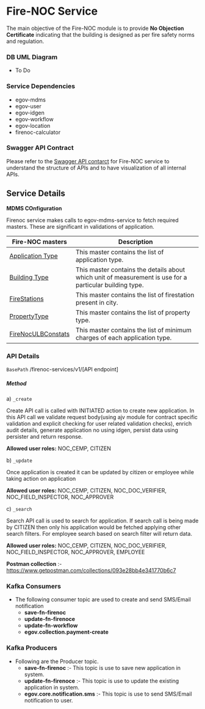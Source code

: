# Fire-NOC Service

The main objective of the Fire-NOC module is to provide **No Objection Certificate** indicating that the building is designed as per fire safety norms and regulation.
### DB UML Diagram
- To Do

### Service Dependencies
- egov-mdms
- egov-user
- egov-idgen
- egov-workflow
- egov-location
- firenoc-calculator

### Swagger API Contract

Please refer to the [Swagger API contarct](https://editor.swagger.io/?url=https://raw.githubusercontent.com/egovernments/DIGIT-OSS/master/municipal-services/docs/fire_noc_contract.yaml#!) for Fire-NOC service to understand the structure of APIs and to have visualization of all internal APIs.


## Service Details

**MDMS COnfiguration**

Firenoc service makes calls to egov-mdms-service to fetch required masters. These are significant in validations of application.


   | Fire-NOC masters                                                                                                                           | Description                                                                                                    |  
   | ------------------------------------------------------------------------------------------------------------------------------------------ | ---------------------------------------------------------------------------------------------------------------|
   | [Application Type](https://github.com/egovernments/egov-mdms-data/blob/master/data/pb/firenoc/ApplicationType.json)                        | This master contains the list of application type.                                                             |
   | [Building Type](https://github.com/egovernments/egov-mdms-data/blob/master/data/pb/firenoc/BuildingType.json)                              | This master contains the details about which unit of measurement is use for a particular building type.        | 
   | [FireStations](https://github.com/egovernments/egov-mdms-data/blob/master/data/pb/firenoc/FireStations.json)                               | This master contains the list of firestation present in city.                                                  |
   | [PropertyType](https://github.com/egovernments/egov-mdms-data/blob/master/data/pb/firenoc/PropertyType.json)                               | This master contains the list of property type.                                                                |
   | [FireNocULBConstats](https://github.com/egovernments/egov-mdms-data/blob/master/data/pb/amritsar/firenoc/FireNocULBConstats.json)          | This master contains the list of minimum charges of each application type.                                     |


### API Details

`BasePath` /firenoc-services/v1/[API endpoint]

##### Method
a) `_create`

Create API  call is called with INITIATED action to create new application. In this API call we validate request body(using ajv module for contract specific validation and explicit checking for user related validation checks), enrich audit details, generate application no using idgen, persist data using persister and return response. 

**Allowed user roles:**  NOC_CEMP, CITIZEN
    
b) `_update`

Once application is created it can be updated by citizen or employee while taking action on application 

**Allowed user roles:** NOC_CEMP, CITIZEN, NOC_DOC_VERIFIER, NOC_FIELD_INSPECTOR, NOC_APPROVER

c) `_search`

Search API call is used to search for application. If search call is being made by CITIZEN then only his application would be fetched applying other search filters. For employee search based on search filter will return data.

**Allowed user roles:**  NOC_CEMP, CITIZEN, NOC_DOC_VERIFIER, NOC_FIELD_INSPECTOR, NOC_APPROVER, EMPLOYEE



**Postman collection** :-  https://www.getpostman.com/collections/093e28bb4e341770b6c7





### Kafka Consumers

- The following consumer topic are used to create and send SMS/Email notification
    - **save-fn-firenoc**
    - **update-fn-firenoce**
    - **update-fn-workflow**
    - **egov.collection.payment-create**

### Kafka Producers

- Following are the Producer topic.
    - **save-fn-firenoc** :- This topic is use to save new application in system.
    - **update-fn-firenoce** :- This topic is use to update the existing application in system.
    - **egov.core.notification.sms** :- This topic is use to send SMS/Email notification to user.
